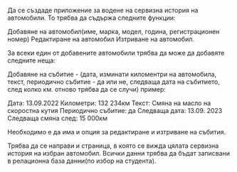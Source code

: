 Да се създаде приложение за водене на сервизна история на автомобили. То трябва да съдържа следните функции:

Добавяне на автомобил(име, марка, модел, година, регистрационен номер)
Редактиране на автомобил
Изтриване на автомобил.

За всеки един от добавените автомобили трябва да може да добавяте следните неща:

Добавяне на събитие - (дата, изминати киломентри на автомобила, текст, периодично събитие - да или не, следваща дата на събитието, след колко км. отново трябва да се случи)
пример:

Дата: 13.09.2022
Километри: 132 234км
Текст: Смяна на масло на скоростна кутия
Периодично събитие: да
Следваща дата: 13.09. 2023
Следваща смяна след: 15 000км

Необходимо е да има и опция за редактиране и изтриване на събития.


Трябва да се направи и страница, в която се вижда цялата сервизна история на избран автомобил.
Всички данни трябва да бъдат записвани в релационна база данни(по избор на студента).
